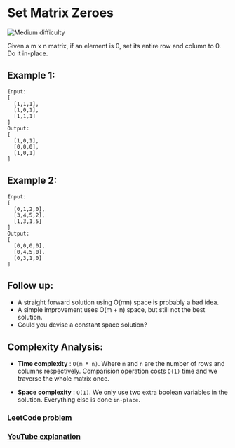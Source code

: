 
# Set Matrix Zeroes

![Medium difficulty](https://img.shields.io/badge/Difficulty-Medium-yellow)

Given a m x n matrix, if an element is 0, set its entire row and column to 0. Do it in-place.

## Example 1:

```
Input: 
[
  [1,1,1],
  [1,0,1],
  [1,1,1]
]
Output: 
[
  [1,0,1],
  [0,0,0],
  [1,0,1]
]
```

## Example 2:

```
Input: 
[
  [0,1,2,0],
  [3,4,5,2],
  [1,3,1,5]
]
Output: 
[
  [0,0,0,0],
  [0,4,5,0],
  [0,3,1,0]
]
```

## Follow up:

* A straight forward solution using O(mn) space is probably a bad idea.
* A simple improvement uses O(m + n) space, but still not the best solution.
* Could you devise a constant space solution?

## Complexity Analysis:

- **Time complexity** : `O(m * n)`. Where `m` and `n` are the number of rows and columns respectively. Comparision operation costs `O(1)` time and we traverse the whole matrix once.

- **Space complexity** : `O(1)`. We only use two extra boolean variables in the solution. Everything else is done `in-place`.

### [LeetCode problem](https://leetcode.com/problems/set-matrix-zeroes/)
### [YouTube explanation](https://www.youtube.com/watch?v=6_KMkeh5kEc)

